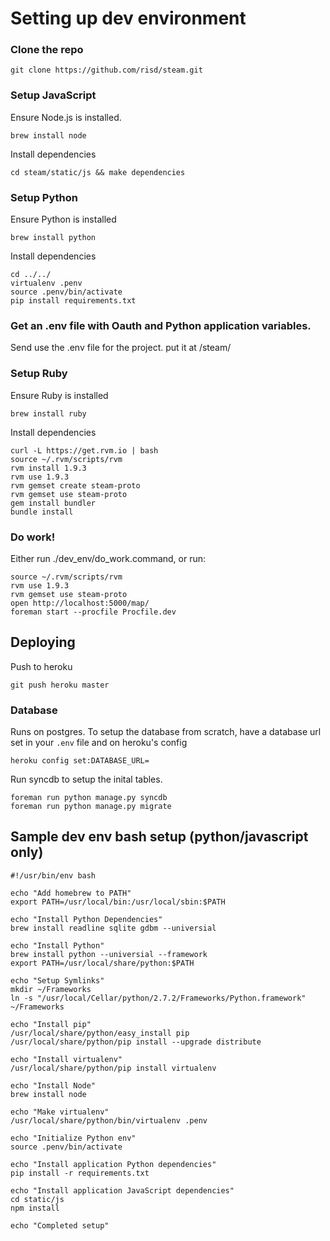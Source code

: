 # Setting up dev environment

### Clone the repo

    git clone https://github.com/risd/steam.git

### Setup JavaScript

Ensure Node.js is installed.
    
    brew install node

Install dependencies

    cd steam/static/js && make dependencies

### Setup Python

Ensure Python is installed

    brew install python

Install dependencies

    cd ../../
    virtualenv .penv
    source .penv/bin/activate
    pip install requirements.txt

### Get an .env file with Oauth and Python application variables.

Send use the .env file for the project. put it at /steam/

### Setup Ruby

Ensure Ruby is installed
    
    brew install ruby

Install dependencies

    curl -L https://get.rvm.io | bash
    source ~/.rvm/scripts/rvm
    rvm install 1.9.3
    rvm use 1.9.3
    rvm gemset create steam-proto
    rvm gemset use steam-proto
    gem install bundler
    bundle install

### Do work!

Either run ./dev_env/do_work.command, or run:

    source ~/.rvm/scripts/rvm
    rvm use 1.9.3
    rvm gemset use steam-proto
    open http://localhost:5000/map/
    foreman start --procfile Procfile.dev

## Deploying

Push to heroku

    git push heroku master

### Database

Runs on postgres. To setup the database from scratch, have a database url set in your `.env` file and on heroku's config

    heroku config set:DATABASE_URL=

Run syncdb to setup the inital tables.

    foreman run python manage.py syncdb
    foreman run python manage.py migrate

## Sample dev env bash setup (python/javascript only)

    #!/usr/bin/env bash

    echo "Add homebrew to PATH"
    export PATH=/usr/local/bin:/usr/local/sbin:$PATH

    echo "Install Python Dependencies"
    brew install readline sqlite gdbm --universial

    echo "Install Python"
    brew install python --universial --framework
    export PATH=/usr/local/share/python:$PATH

    echo "Setup Symlinks"
    mkdir ~/Frameworks
    ln -s "/usr/local/Cellar/python/2.7.2/Frameworks/Python.framework" ~/Frameworks

    echo "Install pip"
    /usr/local/share/python/easy_install pip
    /usr/local/share/python/pip install --upgrade distribute

    echo "Install virtualenv"
    /usr/local/share/python/pip install virtualenv

    echo "Install Node"
    brew install node

    echo "Make virtualenv"
    /usr/local/share/python/bin/virtualenv .penv

    echo "Initialize Python env"
    source .penv/bin/activate

    echo "Install application Python dependencies"
    pip install -r requirements.txt

    echo "Install application JavaScript dependencies"
    cd static/js
    npm install

    echo "Completed setup"